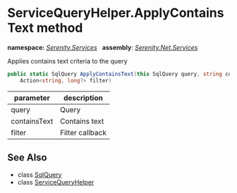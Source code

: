 # ServiceQueryHelper.ApplyContainsText method
**namespace:** *[Serenity.Services](../../README.md#serenity.services-namespace)*   **assembly**: *[Serenity.Net.Services](../../README.md)*

Applies contains text criteria to the query

```csharp
public static SqlQuery ApplyContainsText(this SqlQuery query, string containsText, 
    Action<string, long?> filter)
```

| parameter | description |
| --- | --- |
| query | Query |
| containsText | Contains text |
| filter | Filter callback |

## See Also

* class [SqlQuery](../Serenity.Net.Data/../../Serenity.Data/SqlQuery.md)
* class [ServiceQueryHelper](../ServiceQueryHelper.md)